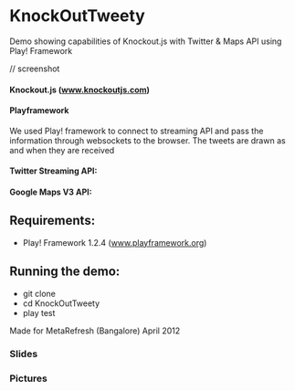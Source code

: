 KnockOutTweety
==============

Demo showing capabilities of Knockout.js with Twitter &amp; Maps API using Play! Framework

// screenshot

#### Knockout.js (www.knockoutjs.com)

#### Playframework
We used Play! framework to connect to streaming API and pass the information through websockets to the browser. 
The tweets are drawn as and when they are received

#### Twitter Streaming API: 

#### Google Maps V3 API:


## Requirements:
 - Play! Framework 1.2.4 (www.playframework.org)

## Running the demo:
 - git clone <this repo> 
 - cd KnockOutTweety
 - play test

Made for MetaRefresh (Bangalore) April 2012

### Slides

### Pictures